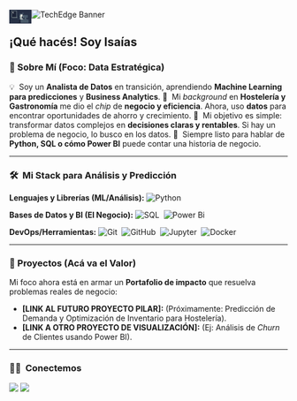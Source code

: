 ![TechEdge Banner](https://github.com/IsaiasCarrion/IsaiasCarrion/assets/11736932/a660d198-44e2-4752-94b9-1d4a89669528) 
<img alt="Hand Wave" src="https://raw.githubusercontent.com/AVS1508/AVS1508/master/assets/Night-Coding.gif" width='40' align="left"/>
<h2 align="left">¡Qué hacés! Soy Isaías</h2>

### 🚀 Sobre Mí (Foco: Data Estratégica)

💡 &nbsp;Soy un **Analista de Datos** en transición, aprendiendo  **Machine Learning para predicciones** y **Business Analytics**.
🏢 &nbsp;Mi *background* en **Hostelería y Gastronomía** me dio el *chip* de **negocio y eficiencia**. Ahora, uso **datos** para encontrar oportunidades de ahorro y crecimiento.
🎯 &nbsp;Mi objetivo es simple: transformar datos complejos en **decisiones claras y rentables**. Si hay un problema de negocio, lo busco en los datos.
💬 &nbsp;Siempre listo para hablar de **Python, SQL o cómo Power BI** puede contar una historia de negocio.

---

### 🛠 &nbsp;Mi Stack para Análisis y Predicción

**Lenguajes y Librerías (ML/Análisis):**
![Python](https://img.shields.io/badge/python-3670A0?style=for-the-badge&logo=python&logoColor=ffdd54)&nbsp;

**Bases de Datos y BI (El Negocio):**
![SQL](https://img.shields.io/badge/SQL-025E8C?style=for-the-badge&logo=google-cloud&logoColor=white)&nbsp;
![Power Bi](https://img.shields.io/badge/Power_BI-F2C811?style=for-the-badge&logo=Power-BI&logoColor=white)&nbsp;


**DevOps/Herramientas:**
![Git](https://img.shields.io/badge/git-%23F05033.svg?style=for-the-badge&logo=git&logoColor=white)&nbsp;
![GitHub](https://img.shields.io/badge/github-%23121011.svg?style=for-the-badge&logo=github&logoColor=white)&nbsp;
![Jupyter](https://img.shields.io/badge/Jupyter-F37626.svg?style=for-the-badge&logo=Jupyter&logoColor=white)&nbsp;
![Docker](https://img.shields.io/badge/Docker-2CA5E0?style=for-the-badge&logo=docker&logoColor=white)&nbsp;

---

### 📂 Proyectos (Acá va el Valor)

Mi foco ahora está en armar un **Portafolio de impacto** que resuelva problemas reales de negocio:

* **[LINK AL FUTURO PROYECTO PILAR]:** (Próximamente: Predicción de Demanda y Optimización de Inventario para Hostelería).
* **[LINK A OTRO PROYECTO DE VISUALIZACIÓN]:** (Ej: Análisis de *Churn* de Clientes usando Power BI).

---

### 🤝🏻 &nbsp;Conectemos

<p align="left">
<a href="https://www.linkedin.com/in/isaias-carrion/"><img src="https://img.shields.io/badge/-LinkedIn-0077B5?style=flat&logo=Linkedin&logoColor=white"/></a>
<a href="mailto:isaiascarrion.tech@gmail.com"><img src="https://img.shields.io/badge/-Email-D14836?style=flat&logo=Gmail&logoColor=white"/></a>
</p>
